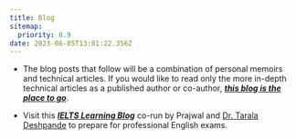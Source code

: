 ```yaml
---
title: Blog
sitemap:
  priority: 0.9
date: 2023-06-05T13:01:22.356Z
---
```


- The blog posts that follow will be a combination of personal memoirs and technical articles. If you would like to read only the more in-depth technical articles as a published author or co-author, ***[this blog is the place to go](https://dev.awashedupnerd.in/)***.

- Visit this ***[IELTS Learning Blog](https://ielts.awashedupnerd.in/)*** co-run by Prajwal and [Dr. Tarala Deshpande](https://in.linkedin.com/in/tarala-deshpande-526478122) to prepare for professional English exams.

